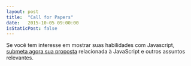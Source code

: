 ```yaml
---
layout: post
title:  "Call for Papers"
date:   2015-10-05 09:00:00
isStaticPost: false
---
```

Se você tem interesse em mostrar suas habilidades com Javascript, <a href="http://bit.ly/c4pjsdayrec">submeta agora sua proposta</a> relacionada à JavaScript e outros assuntos relevantes.

